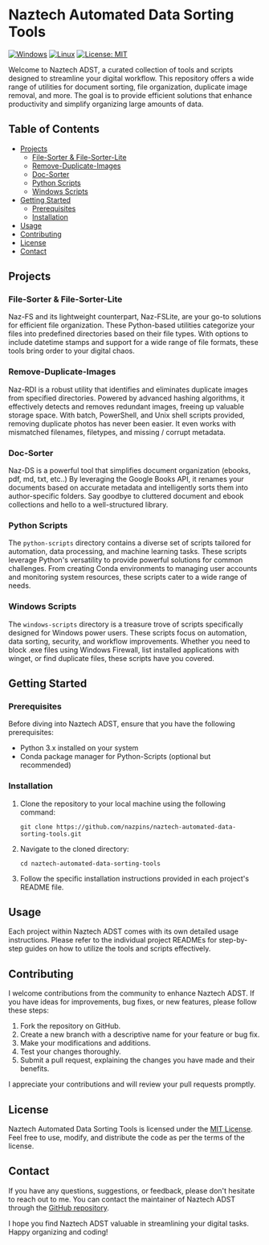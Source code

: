 # Naztech Automated Data Sorting Tools

[![Windows](https://img.shields.io/badge/Windows-green.svg)](https://opensource.org/licenses/MIT)
[![Linux](https://img.shields.io/badge/Linux-blue.svg)](https://opensource.org/licenses/MIT)
[![License: MIT](https://img.shields.io/badge/License-MIT-yellow.svg)](https://opensource.org/licenses/MIT)


Welcome to Naztech ADST, a curated collection of tools and scripts designed to streamline your digital workflow. This repository offers a wide range of utilities for document sorting, file organization, duplicate image removal, and more. The goal is to provide efficient solutions that enhance productivity and simplify organizing large amounts of data.

## Table of Contents

- [Projects](#projects)
  - [File-Sorter & File-Sorter-Lite](#naz-file-sorter--naz-file-sorter-lite)
  - [Remove-Duplicate-Images](#naz-remove-duplicate-images)
  - [Doc-Sorter](#naz-doc-sorter)
  - [Python Scripts](#python-scripts)
  - [Windows Scripts](#windows-scripts)
- [Getting Started](#getting-started)
  - [Prerequisites](#prerequisites)
  - [Installation](#installation)
- [Usage](#usage)
- [Contributing](#contributing)
- [License](#license)
- [Contact](#contact)

## Projects

### File-Sorter & File-Sorter-Lite

Naz-FS and its lightweight counterpart, Naz-FSLite, are your go-to solutions for efficient file organization. These Python-based utilities categorize your files into predefined directories based on their file types. With options to include datetime stamps and support for a wide range of file formats, these tools bring order to your digital chaos.

### Remove-Duplicate-Images

Naz-RDI is a robust utility that identifies and eliminates duplicate images from specified directories. Powered by advanced hashing algorithms, it effectively detects and removes redundant images, freeing up valuable storage space. With batch, PowerShell, and Unix shell scripts provided, removing duplicate photos has never been easier. It even works with mismatched filenames, filetypes, and missing / corrupt metadata.

### Doc-Sorter

Naz-DS is a powerful tool that simplifies document organization (ebooks, pdf, md, txt, etc..) By leveraging the Google Books API, it renames your documents based on accurate metadata and intelligently sorts them into author-specific folders. Say goodbye to cluttered document and ebook collections and hello to a well-structured library.

### Python Scripts

The `python-scripts` directory contains a diverse set of scripts tailored for automation, data processing, and machine learning tasks. These scripts leverage Python's versatility to provide powerful solutions for common challenges. From creating Conda environments to managing user accounts and monitoring system resources, these scripts cater to a wide range of needs.

### Windows Scripts

The `windows-scripts` directory is a treasure trove of scripts specifically designed for Windows power users. These scripts focus on automation, data sorting, security, and workflow improvements. Whether you need to block .exe files using Windows Firewall, list installed applications with winget, or find duplicate files, these scripts have you covered.

## Getting Started

### Prerequisites

Before diving into Naztech ADST, ensure that you have the following prerequisites:

- Python 3.x installed on your system
- Conda package manager for Python-Scripts (optional but recommended)

### Installation

1. Clone the repository to your local machine using the following command:

   ```
   git clone https://github.com/nazpins/naztech-automated-data-sorting-tools.git
   ```

2. Navigate to the cloned directory:

   ```
   cd naztech-automated-data-sorting-tools
   ```

3. Follow the specific installation instructions provided in each project's README file.

## Usage

Each project within Naztech ADST comes with its own detailed usage instructions. Please refer to the individual project READMEs for step-by-step guides on how to utilize the tools and scripts effectively.

## Contributing

I welcome contributions from the community to enhance Naztech ADST. If you have ideas for improvements, bug fixes, or new features, please follow these steps:

1. Fork the repository on GitHub.
2. Create a new branch with a descriptive name for your feature or bug fix.
3. Make your modifications and additions.
4. Test your changes thoroughly.
5. Submit a pull request, explaining the changes you have made and their benefits.

I appreciate your contributions and will review your pull requests promptly.

## License

Naztech Automated Data Sorting Tools is licensed under the [MIT License](LICENSE). Feel free to use, modify, and distribute the code as per the terms of the license.

## Contact

If you have any questions, suggestions, or feedback, please don't hesitate to reach out to me. You can contact the maintainer of Naztech ADST through the [GitHub repository](https://github.com/nazpins/naztech-automated-data-sorting-tools).

I hope you find Naztech ADST valuable in streamlining your digital tasks. Happy organizing and coding!
